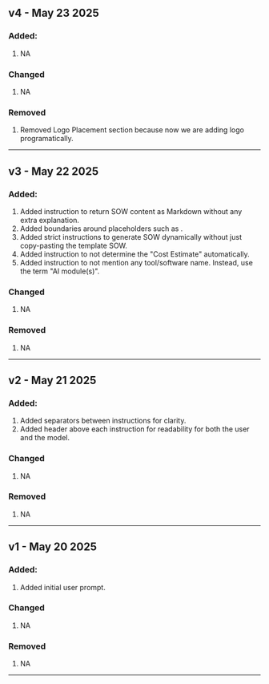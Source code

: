 ## v4 - May 23 2025

### Added:
1. NA

### Changed
1. NA

### Removed
1. Removed Logo Placement section because now we are adding logo programatically.

---

## v3 - May 22 2025

### Added:
1. Added instruction to return SOW content as Markdown without any extra explanation.
2. Added boundaries around placeholders such as <JSON Begins> <JSON Ends>.
3. Added strict instructions to generate SOW dynamically without just copy-pasting the template SOW.
4. Added instruction to not determine the "Cost Estimate" automatically.
5. Added instruction to not mention any tool/software name. Instead, use the term "AI module(s)".

### Changed
1. NA

### Removed
1. NA

---

## v2 - May 21 2025

### Added:
1. Added separators between instructions for clarity.
2. Added header above each instruction for readability for both the user and the model.

### Changed
1. NA

### Removed
1. NA

---

## v1 - May 20 2025

### Added:
1. Added initial user prompt.

### Changed
1. NA

### Removed
1. NA

---

